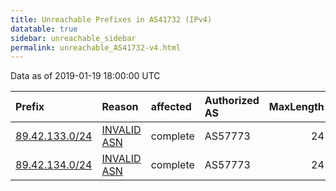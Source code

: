```yaml
---
title: Unreachable Prefixes in AS41732 (IPv4)
datatable: true
sidebar: unreachable_sidebar
permalink: unreachable_AS41732-v4.html
---
```


Data as of 2019-01-19 18:00:00 UTC


<div class="datatable-begin"></div>

| Prefix                                                 | Reason                                                                                                | affected   | Authorized AS   |   MaxLength | Anchor                                         |   unreachable /24s |
|:-------------------------------------------------------|:------------------------------------------------------------------------------------------------------|:-----------|:----------------|------------:|:-----------------------------------------------|-------------------:|
| [89.42.133.0/24](https://stat.ripe.net/89.42.133.0/24) | [INVALID ASN](https://rpki-validator.ripe.net/announcement-preview?asn=AS41732&prefix=89.42.133.0/24) | complete   | AS57773         |          24 | [RIPE](unreachable_RIPE_NCC_RPKI_Root-v4.html) |                  1 |
| [89.42.134.0/24](https://stat.ripe.net/89.42.134.0/24) | [INVALID ASN](https://rpki-validator.ripe.net/announcement-preview?asn=AS41732&prefix=89.42.134.0/24) | complete   | AS57773         |          24 | [RIPE](unreachable_RIPE_NCC_RPKI_Root-v4.html) |                  1 |

<div class="datatable-end"></div>